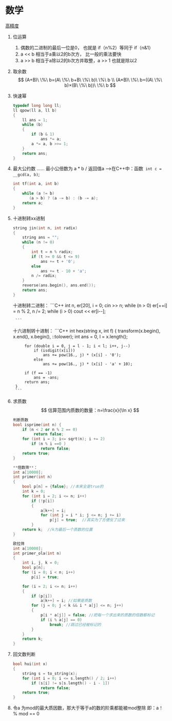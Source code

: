 # 数学

[高精度](%E9%AB%98%E7%B2%BE%E5%BA%A6/%E9%AB%98%E7%B2%BE%E5%BA%A6.md)

1. 位运算
	1. 偶数的二进制的最后一位是0， 也就是 if（n%2）等同于 if（n&1）
	2. a << b 相当于a乘以2的b次方， 比一般的乘法要快
	3. a >> b 相当于a除以2的b次方并取整，a >> 1 也就是除以2
2. 取余数
	$$
	(A+B)\ \%\ b=(A\ \%\ b+B\ \%\ b)\ \%\ b \\
	(A×B)\ \%\ b=((A\ \%\ b)×(B\ \%\ b))\ \%\ b
	$$
	
3. 快速幂
	```C++
	typedef long long ll;
	ll qpow(ll a, ll b)
	{
	    ll ans = 1;
	    while (b)
	    {
	        if (b & 1)
	            ans *= a;
	        a *= a, b >>= 1;
	    }
	    return ans;
	}
	```
	
4. 最大公约数    ...... 最小公倍数为 a * b  / 返回值a     —>在C++中：函数` int c = __gcd(a, b)`;
	```C++
	int tf(int a, int b)
	{
	    while (a != b)
	       (a > b) ? (a -= b) : (b -= a);
	    return a;
	}
	```
	
5. 十进制转xx进制
	```C++
	string jin(int n, int radix)
	{
	    string ans = "";
	    while (n != 0)
	    {
	        int t = n % radix;
	        if (t >= 0 && t <= 9)
	            ans += t + '0';
	        else
	            ans += t - 10 + 'a';
	        n /= radix;
	    }
	    reverse(ans.begin(), ans.end());
	    return ans;
	}
	```
	
	十进制转二进制：
		```C++
		 int n, er[20], i = 0;
		    cin >> n;
		    while (n > 0)
		        er[++i] = n % 2, n /= 2;
		    while (i > 0)
		        cout << er[i--];
		
		```
		
	十六进制转十进制：
		```C++
		int hex(string x, int f)
		{
		    transform(x.begin(), x.end(), x.begin(), ::tolower);
		    int ans = 0, l = x.length();
		
		    for (double i = 0, j = l - 1; i < l; i++, j--)
		        if (isdigit(x[i]))
		            ans += pow(16., j) * (x[i] - '0');
		        else
		            ans += pow(16., j) * (x[i] - 'a' + 10);
		
		    if (f == -1)
		        ans = -ans;
		    return ans;
		}
		```
		
6. 求质数  
	$$
	估算范围内质数的数量：n=\frac{x}{\ln x} 
	$$
	
	```C++
	判断质数
	bool isprime(int n) {
	    if (n < 2 or n % 2 == 0)
	         return false;
	    for (int i = 3; i<= sqrt(n); i += 2)
	        if (n % i ==0 ) 
	            return false;
	    return true;
	}
	
	```
	
	```C++
	**倍数筛**：
	int a[10000];
	int primer(int n)
	{
	    bool p[n] = {false}; //本来全是true的
	    int k = 0;
	    for (int i = 2; i <= n; i++)
	        if (!p[i])
	        {
	            a[k++] = i;
	            for (int j = i * i; j <= n; j += i)
	                p[j] = true;  //其实为了方便反了过来
	        }
	    return k;  //k为最后一个质数的位置
	}
	```
	
	```C++
	欧拉筛
	int a[10000];
	int primer_ola(int n)
	{
	    int i, j, k = 0;
	    bool p[n];
	    for (i = 0; i < n; i++)
	        p[i] = true;
	
	    for (i = 2; i <= n; i++)
	    {
	        if (p[i])
	            a[k++] = i; //如果是质数
	        for (j = 0; j < k && i * a[j] <= n; j++)
	        {
	            p[i * a[j]] = false; //把每一个求出来的质数的倍数都标记
	            if (i % a[j] == 0)
	                break; //跳过已经被标记的
	        }
	    }
	    return k;
	}
	
	```
	
7. 回文数判断
	```C++
	bool hui(int x)
	{
	    string s = to_string(x);
	    for (int i = 0; i <= s.length() / 2; i++)
	        if (s[i] != s[s.length() - i - 1])
	            return false;
	    return true;
	}
	```
	
8. 令a 为mod的最大质因数，那大于等于a的数的阶乘都能被mod整除  即：a！% mod == 0



